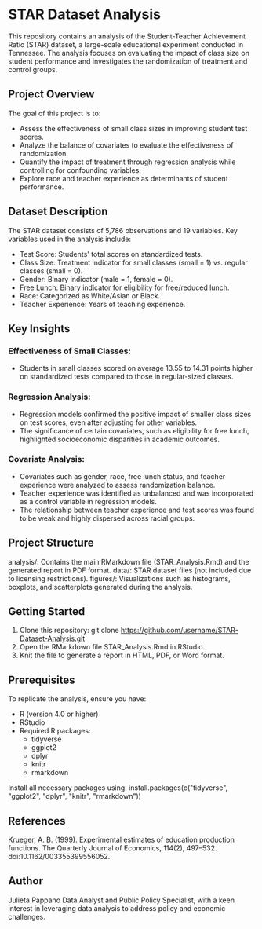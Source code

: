 # STAR Dataset Analysis
This repository contains an analysis of the Student-Teacher Achievement Ratio (STAR) dataset, a large-scale educational experiment conducted in Tennessee. The analysis focuses on evaluating the impact of class size on student performance and investigates the randomization of treatment and control groups.

## Project Overview
The goal of this project is to:

* Assess the effectiveness of small class sizes in improving student test scores.
* Analyze the balance of covariates to evaluate the effectiveness of randomization.
* Quantify the impact of treatment through regression analysis while controlling for confounding variables.
* Explore race and teacher experience as determinants of student performance.

## Dataset Description
The STAR dataset consists of 5,786 observations and 19 variables. Key variables used in the analysis include:

* Test Score: Students' total scores on standardized tests.
* Class Size: Treatment indicator for small classes (small = 1) vs. regular classes (small = 0).
* Gender: Binary indicator (male = 1, female = 0).
* Free Lunch: Binary indicator for eligibility for free/reduced lunch.
* Race: Categorized as White/Asian or Black.
* Teacher Experience: Years of teaching experience.

## Key Insights
### Effectiveness of Small Classes:
* Students in small classes scored on average 13.55 to 14.31 points higher on standardized tests compared to those in regular-sized classes.

### Regression Analysis:
* Regression models confirmed the positive impact of smaller class sizes on test scores, even after adjusting for other variables.
* The significance of certain covariates, such as eligibility for free lunch, highlighted socioeconomic disparities in academic outcomes.

### Covariate Analysis:
* Covariates such as gender, race, free lunch status, and teacher experience were analyzed to assess randomization balance.
* Teacher experience was identified as unbalanced and was incorporated as a control variable in regression models.
* The relationship between teacher experience and test scores was found to be weak and highly dispersed across racial groups.

## Project Structure
analysis/: Contains the main RMarkdown file (STAR_Analysis.Rmd) and the generated report in PDF format.
data/: STAR dataset files (not included due to licensing restrictions).
figures/: Visualizations such as histograms, boxplots, and scatterplots generated during the analysis.

## Getting Started
1. Clone this repository: git clone https://github.com/username/STAR-Dataset-Analysis.git
2. Open the RMarkdown file STAR_Analysis.Rmd in RStudio.
3. Knit the file to generate a report in HTML, PDF, or Word format.

## Prerequisites
To replicate the analysis, ensure you have:
* R (version 4.0 or higher)
* RStudio
* Required R packages:
  * tidyverse
  * ggplot2
  * dplyr
  * knitr
  * rmarkdown

Install all necessary packages using:
install.packages(c("tidyverse", "ggplot2", "dplyr", "knitr", "rmarkdown"))

## References
Krueger, A. B. (1999). Experimental estimates of education production functions. The Quarterly Journal of Economics, 114(2), 497–532. doi:10.1162/003355399556052.

## Author
Julieta Pappano
Data Analyst and Public Policy Specialist, with a keen interest in leveraging data analysis to address policy and economic challenges.
